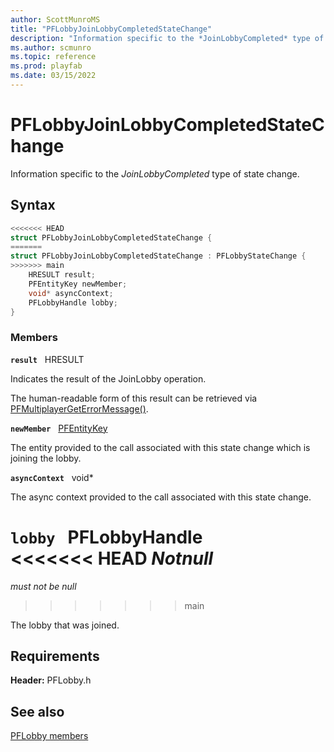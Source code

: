 ```yaml
---
author: ScottMunroMS
title: "PFLobbyJoinLobbyCompletedStateChange"
description: "Information specific to the *JoinLobbyCompleted* type of state change."
ms.author: scmunro
ms.topic: reference
ms.prod: playfab
ms.date: 03/15/2022
---
```


# PFLobbyJoinLobbyCompletedStateChange  

Information specific to the *JoinLobbyCompleted* type of state change.  

## Syntax  
  
```cpp
<<<<<<< HEAD
struct PFLobbyJoinLobbyCompletedStateChange {  
=======
struct PFLobbyJoinLobbyCompletedStateChange : PFLobbyStateChange {  
>>>>>>> main
    HRESULT result;  
    PFEntityKey newMember;  
    void* asyncContext;  
    PFLobbyHandle lobby;  
}  
```
  
### Members  
  
**`result`** &nbsp; HRESULT  
  
Indicates the result of the JoinLobby operation.
  
The human-readable form of this result can be retrieved via [PFMultiplayerGetErrorMessage()](../../pfmultiplayer/functions/pfmultiplayergeterrormessage.md).
  
**`newMember`** &nbsp; [PFEntityKey](../../pfmultiplayer/pfentitykey_clientsdk.md)  
  
The entity provided to the call associated with this state change which is joining the lobby.
  
**`asyncContext`** &nbsp; void*  
  
The async context provided to the call associated with this state change.
  
**`lobby`** &nbsp; PFLobbyHandle  
<<<<<<< HEAD
*_Notnull_*  
=======
*must not be null*  
>>>>>>> main
  
The lobby that was joined.
  
  
## Requirements  
  
**Header:** PFLobby.h
  
## See also  
[PFLobby members](../pflobby_members.md)  

  
  
